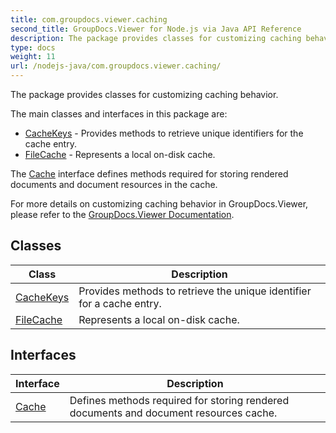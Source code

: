 ```yaml
---
title: com.groupdocs.viewer.caching
second_title: GroupDocs.Viewer for Node.js via Java API Reference
description: The package provides classes for customizing caching behavior.
type: docs
weight: 11
url: /nodejs-java/com.groupdocs.viewer.caching/
---
```


The package provides classes for customizing caching behavior.

The main classes and interfaces in this package are:

 *  [CacheKeys](../../com.groupdocs.viewer.caching/cachekeys) - Provides methods to retrieve unique identifiers for the cache entry.
 *  [FileCache](../../com.groupdocs.viewer.caching/filecache) - Represents a local on-disk cache.

The [Cache](../../com.groupdocs.viewer.caching/cache) interface defines methods required for storing rendered documents and document resources in the cache.

For more details on customizing caching behavior in GroupDocs.Viewer, please refer to the [GroupDocs.Viewer Documentation][].


[GroupDocs.Viewer Documentation]: https://docs.groupdocs.com/viewer/java/


## Classes

| Class | Description |
| --- | --- |
| [CacheKeys](../com.groupdocs.viewer.caching/cachekeys) | Provides methods to retrieve the unique identifier for a cache entry. |
| [FileCache](../com.groupdocs.viewer.caching/filecache) | Represents a local on-disk cache. |

## Interfaces

| Interface | Description |
| --- | --- |
| [Cache](../com.groupdocs.viewer.caching/cache) | Defines methods required for storing rendered documents and document resources cache. |
